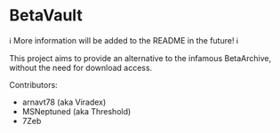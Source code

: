 # BetaVault

ℹ️ More information will be added to the README in the future! ℹ️

This project aims to provide an alternative to the infamous BetaArchive, without the need for download access.

Contributors:

- arnavt78 (aka Viradex)
- MSNeptuned (aka Threshold)
- 7Zeb
